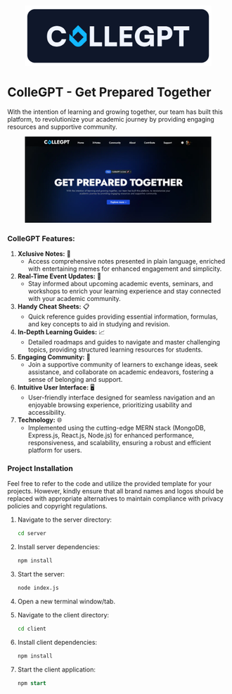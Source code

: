 

<figure><img src=".gitbook/assets/ColleGpt_Logo_Secondary-10.png" alt=""><figcaption></figcaption></figure>

# ColleGPT - Get Prepared Together

With the intention of learning and growing together, our team has built this platform, to revolutionize your academic journey by providing engaging resources and supportive community.

<figure><img src=".gitbook/assets/collegpt.webp" alt=""><figcaption></figcaption></figure>

### **ColleGPT Features:**

1. **Xclusive Notes:** 📝
   * Access comprehensive notes presented in plain language, enriched with entertaining memes for enhanced engagement and simplicity.
2. **Real-Time Event Updates:** 📆
   * Stay informed about upcoming academic events, seminars, and workshops to enrich your learning experience and stay connected with your academic community.
3. **Handy Cheat Sheets:** 📋
   * Quick reference guides providing essential information, formulas, and key concepts to aid in studying and revision.
4. **In-Depth Learning Guides:** 📈
   * Detailed roadmaps and guides to navigate and master challenging topics, providing structured learning resources for students.
5. **Engaging Community:** 👥
   * Join a supportive community of learners to exchange ideas, seek assistance, and collaborate on academic endeavors, fostering a sense of belonging and support.
6. **Intuitive User Interface:** 🖥️
   * User-friendly interface designed for seamless navigation and an enjoyable browsing experience, prioritizing usability and accessibility.
7. **Technology:** 🌐
   * Implemented using the cutting-edge MERN stack (MongoDB, Express.js, React.js, Node.js) for enhanced performance, responsiveness, and scalability, ensuring a robust and efficient platform for users.

### Project Installation

Feel free to refer to the code and utilize the provided template for your projects. However, kindly ensure that all brand names and logos should be replaced with appropriate alternatives to maintain compliance with privacy policies and copyright regulations.

1.  Navigate to the server directory:

    ```bash
    cd server
    ```
2.  Install server dependencies:

    ```bash
    npm install
    ```
3.  Start the server:

    ```bash
    node index.js
    ```
4. Open a new terminal window/tab.
5.  Navigate to the client directory:

    ```bash
    cd client
    ```
6.  Install client dependencies:

    ```bash
    npm install
    ```
7.  Start the client application:

    ```sql
    npm start
    ```
